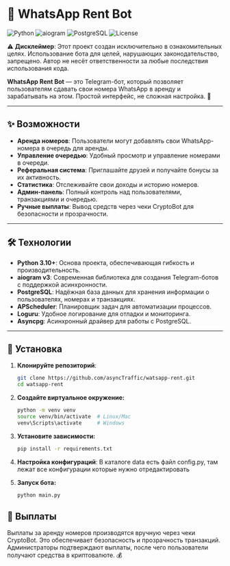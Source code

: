 # 📱 WhatsApp Rent Bot

![Python](https://img.shields.io/badge/python-3.10+-blue.svg)
![aiogram](https://img.shields.io/badge/aiogram-v3-green.svg)
![PostgreSQL](https://img.shields.io/badge/PostgreSQL-15+-blue.svg)
![License](https://img.shields.io/badge/license-MIT-yellow.svg)

⚠️ **Дисклеймер**: Этот проект создан исключительно в ознакомительных целях. Использование бота для целей, нарушающих законодательство, запрещено. Автор не несёт ответственности за любые последствия использования кода.

**WhatsApp Rent Bot** — это Telegram-бот, который позволяет пользователям сдавать свои номера WhatsApp в аренду и зарабатывать на этом. Простой интерфейс, не сложная настройка. 🚀

---

## ✨ Возможности

- **Аренда номеров**: Пользователи могут добавлять свои WhatsApp-номера в очередь для аренды.
- **Управление очередью**: Удобный просмотр и управление номерами в очереди.
- **Реферальная система**: Приглашайте друзей и получайте бонусы за их активность.
- **Статистика**: Отслеживайте свои доходы и историю номеров.
- **Админ-панель**: Полный контроль над пользователями, транзакциями и очередью.
- **Ручные выплаты**: Вывод средств через чеки CryptoBot для безопасности и прозрачности.

---

## 🛠 Технологии

- **Python 3.10+**: Основа проекта, обеспечивающая гибкость и производительность.
- **aiogram v3**: Современная библиотека для создания Telegram-ботов с поддержкой асинхронности.
- **PostgreSQL**: Надёжная база данных для хранения информации о пользователях, номерах и транзакциях.
- **APScheduler**: Планировщик задач для автоматизации процессов.
- **Loguru**: Удобное логирование для отладки и мониторинга.
- **Asyncpg**: Асинхронный драйвер для работы с PostgreSQL.

---

## 🚀 Установка

1. **Клонируйте репозиторий**:
   ```bash
   git clone https://github.com/asyncTraffic/watsapp-rent.git
   cd watsapp-rent
   ```

2. **Создайте виртуальное окружение:**
   ```bash
   python -m venv venv
   source venv/bin/activate  # Linux/Mac
   venv\Scripts\activate     # Windows
   ```

3. **Установите зависимости:**
   ```bash
   pip install -r requirements.txt
   ```

4. **Настройка конфигураций**:
   В каталоге data есть файл config.py, там лежат все конфигурации которые нужно отредактировать

5. **Запуск бота:**
   ```bash
   python main.py
   ```

## 💸 Выплаты
Выплаты за аренду номеров производятся вручную через чеки CryptoBot. Это обеспечивает безопасность и прозрачность транзакций. Администраторы подтверждают выплаты, после чего пользователи получают средства в криптовалюте. 💰

